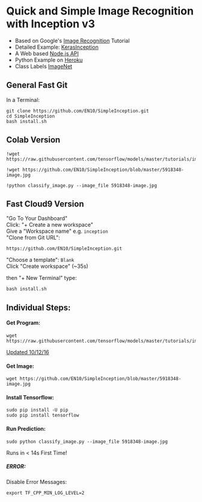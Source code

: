# Quick and Simple Image Recognition with Inception v3

* Based on Google's [Image Recognition](https://www.tensorflow.org/tutorials/image_recognition) Tutorial  
* Detailed Example: [KerasInception](https://github.com/EN10/KerasInception)
* A Web based [Node.js API](https://github.com/EN10/InceptionAPI)
* Python Example on [Heroku](https://github.com/EN10/InceptionHeroku)
* Class Labels [ImageNet](http://web.archive.org/web/20130405004914/http://image-net.org:80/challenges/LSVRC/2012/browse-synsets)

## General Fast Git

In a Terminal:  

    git clone https://github.com/EN10/SimpleInception.git
    cd SimpleInception
    bash install.sh

## Colab Version

    !wget https://raw.githubusercontent.com/tensorflow/models/master/tutorials/image/imagenet/classify_image.py
    
    !wget https://github.com/EN10/SimpleInception/blob/master/5918348-image.jpg
    
    !python classify_image.py --image_file 5918348-image.jpg

## Fast Cloud9 Version

"Go To Your Dashboard"  
Click: "+ Create a new workspace"   
Give a "Workspace name" e.g. `inception`     
"Clone from Git URL":   

    https://github.com/EN10/SimpleInception.git

"Choose a template": `Blank`    
Click "Create workspace"    (~35s)

then "+ New Terminal" type:

    bash install.sh

## Individual Steps:

#### Get Program:   

    wget https://raw.githubusercontent.com/tensorflow/models/master/tutorials/image/imagenet/classify_image.py
    
[Updated 10/12/16](https://github.com/tensorflow/models/blob/master/tutorials/image/imagenet/classify_image.py)
#### Get Image:

    wget https://github.com/EN10/SimpleInception/blob/master/5918348-image.jpg
    
#### Install Tensorflow:

    sudo pip install -U pip
    sudo pip install tensorflow

#### Run Prediction:

    sudo python classify_image.py --image_file 5918348-image.jpg
    
Runs in < 14s First Time!

##### ERROR:

Disable Error Messages: 

    export TF_CPP_MIN_LOG_LEVEL=2